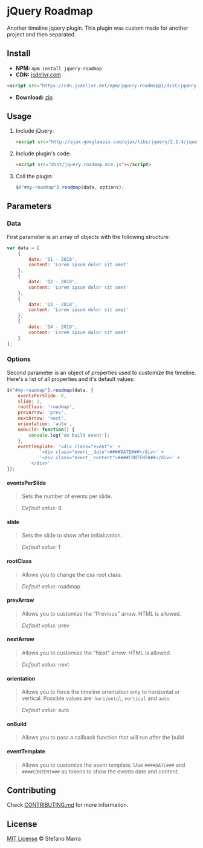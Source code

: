 # jQuery Roadmap

Another timeline jquery plugin. This plugin was custom made for another project and then separated.

## Install

 - **NPM:** `npm install jquery-roadmap`
 - **CDN:** [jsdelivr.com](https://www.jsdelivr.com/package/npm/jquery-roadmap)
```html
<script src="https://cdn.jsdelivr.net/npm/jquery-roadmap@1/dist/jquery.roadmap.min.js"></script>
```
 - **Download:** [zip](https://github.com/stefanomarra/jquery-roadmap/archive/master.zip)

## Usage

1. Include jQuery:

	```html
	<script src="http://ajax.googleapis.com/ajax/libs/jquery/2.1.4/jquery.min.js"></script>
	```

2. Include plugin's code:

	```html
	<script src="dist/jquery.roadmap.min.js"></script>
	```



3. Call the plugin:

	```javascript
	$("#my-roadmap").roadmap(data, options);
	```

## Parameters

### Data ###

First parameter is an array of objects with the following structure:

```js
var data = [
	{
		date: 'Q1 - 2018',
		content: 'Lorem ipsum dolor sit amet'
	},
	{
		date: 'Q2 - 2018',
		content: 'Lorem ipsum dolor sit amet'
	},
	{
		date: 'Q3 - 2018',
		content: 'Lorem ipsum dolor sit amet'
	},
	{
		date: 'Q4 - 2018',
		content: 'Lorem ipsum dolor sit amet'
	}
];
```

### Options ###

Second parameter is an object of properties used to customize the timeline. Here's a list of all properties and it's default values:

```js
$("#my-roadmap").roadmap(data, {
	eventsPerSlide: 6,
	slide: 1,
	rootClass: 'roadmap',
	prevArrow: 'prev',
	nextArrow: 'next',
	orientation: 'auto',
	onBuild: function() {
		console.log('on build event');
	},
	eventTemplate: '<div class="event">' +
			'<div class="event__date">####DATE###</div>' +
			'<div class="event__content">####CONTENT###</div>' +
		'</div>'
});
```

#### eventsPerSlide ####

>Sets the number of events per slide.

>*Default value:* 6

#### slide ####

>Sets the slide to show after initialization.

>*Default value:* 1

#### rootClass ####

>Allows you to change the css root class.

>*Default value:* roadmap

#### prevArrow ####

>Allows you to customize the "Previous" arrow. HTML is allowed.

>*Default value:* prev

#### nextArrow ####

>Allows you to customize the "Next" arrow. HTML is allowed.

>*Default value:* next

#### orientation ####

>Allows you to force the timeline orientation only to horizontal or vertical. Possible values are: `horizontal`, `vertical` and `auto`.

>*Default value:* auto

#### onBuild ####

>Allows you to pass a callback function that will run after the build

#### eventTemplate ####

>Allows you to customize the event template. Use `####DATE###` and `####CONTENT###` as tokens to show the events date and content.

## Contributing

Check [CONTRIBUTING.md](https://github.com/stefanomarra/jquery-roadmap/blob/master/CONTRIBUTING.md) for more information.

## License

[MIT License](https://github.com/stefanomarra/jquery-roadmap/blob/master/LICENSE) © Stefano Marra
